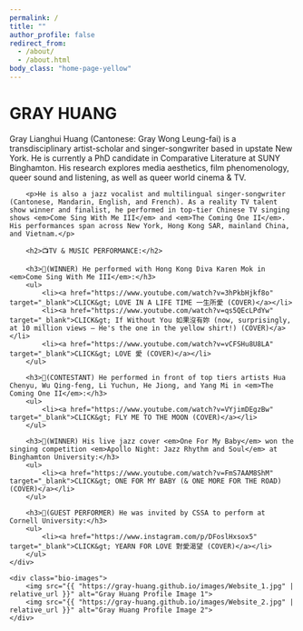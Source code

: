 ```yaml
---
permalink: /
title: ""
author_profile: false
redirect_from:
  - /about/
  - /about.html
body_class: "home-page-yellow"
---
```


<div class="bio-container">
    <div class="bio-text">
        <h1>GRAY HUANG</h1>
        <p>Gray Lianghui Huang (Cantonese: Gray Wong Leung-fai) is a transdisciplinary artist-scholar and singer-songwriter based in upstate New York. He is currently a PhD candidate in Comparative Literature at SUNY Binghamton. His research explores media aesthetics, film phenomenology, queer sound and listening, as well as queer world cinema & TV.</p>

        <p>He is also a jazz vocalist and multilingual singer-songwriter (Cantonese, Mandarin, English, and French). As a reality TV talent show winner and finalist, he performed in top-tier Chinese TV singing shows <em>Come Sing With Me III</em> and <em>The Coming One II</em>. His performances span across New York, Hong Kong SAR, mainland China, and Vietnam.</p>

        <h2>📺TV & MUSIC PERFORMANCE:</h2>

        <h3>🎤(WINNER) He performed with Hong Kong Diva Karen Mok in <em>Come Sing With Me III</em>:</h3>
        <ul>
            <li><a href="https://www.youtube.com/watch?v=3hPkbHjkf8o" target="_blank">CLICK&gt; LOVE IN A LIFE TIME 一生所愛 (COVER)</a></li>
            <li><a href="https://www.youtube.com/watch?v=qs5QEcLPdYw" target="_blank">CLICK&gt; If Without You 如果沒有妳 (now, surprisingly, at 10 million views — He's the one in the yellow shirt!) (COVER)</a></li>
            <li><a href="https://www.youtube.com/watch?v=vCFSHu8U8LA" target="_blank">CLICK&gt; LOVE 愛 (COVER)</a></li>
        </ul>

        <h3>🎤(CONTESTANT) He performed in front of top tiers artists Hua Chenyu, Wu Qing-feng, Li Yuchun, He Jiong, and Yang Mi in <em>The Coming One II</em>:</h3>
        <ul>
            <li><a href="https://www.youtube.com/watch?v=VYjimDEgzBw" target="_blank">CLICK&gt; FLY ME TO THE MOON (COVER)</a></li>
        </ul>

        <h3>🎤(WINNER) His live jazz cover <em>One For My Baby</em> won the singing competition <em>Apollo Night: Jazz Rhythm and Soul</em> at Binghamton University:</h3>
        <ul>
            <li><a href="https://www.youtube.com/watch?v=FmS7AAM8ShM" target="_blank">CLICK&gt; ONE FOR MY BABY (& ONE MORE FOR THE ROAD) (COVER)</a></li>
        </ul>

        <h3>🎤(GUEST PERFORMER) He was invited by CSSA to perform at Cornell University:</h3>
        <ul>
            <li><a href="https://www.instagram.com/p/DFoslHxsox5" target="_blank">CLICK&gt; YEARN FOR LOVE 對愛渴望 (COVER)</a></li>
        </ul>
    </div>

    <div class="bio-images">
        <img src="{{ "https://gray-huang.github.io/images/Website_1.jpg" | relative_url }}" alt="Gray Huang Profile Image 1">
        <img src="{{ "https://gray-huang.github.io/images/Website_2.jpg" | relative_url }}" alt="Gray Huang Profile Image 2">
    </div>
</div>
